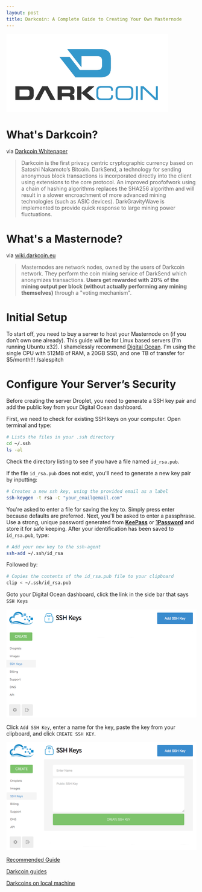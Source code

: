 ```yaml
---
layout: post
title: Darkcoin: A Complete Guide to Creating Your Own Masternode
---
```


![Darkcoin Logo](/_assets/darkcoinLogo001.png)

What's Darkcoin?
================

via [Darkcoin Whitepaper](http://www.darkcoin.io/downloads/DarkcoinWhitepaper.pdf)

> Darkcoin is the first privacy centric cryptographic currency based on Satoshi Nakamoto’s Bitcoin. DarkSend, a technology for sending anonymous block transactions is incorporated directly into the client using extensions to the core protocol. An improved proof­of­work using a chain of hashing algorithms replaces the SHA256 algorithm and will result in a slower encroachment of more advanced mining technologies (such as ASIC devices). DarkGravityWave is implemented to provide quick response to large mining power fluctuations.

What's a Masternode?
====================

via [wiki.darkcoin.eu](http://wiki.darkcoin.eu/wiki/FAQ#What_are_Master_Nodes.3F)

> Masternodes are network nodes, owned by the users of Darkcoin network. They perform the coin mixing service of DarkSend which anonymizes transactions. __Users get rewarded with 20% of the mining output per block (without actually performing any mining themselves)__ through a "voting mechanism".

Initial Setup
=============

To start off, you need to buy a server to host your Masternode on (if you don’t own one already). This guide will be for Linux based servers (I’m running Ubuntu x32). I shamelessly recommend [Digital Ocean](https://www.digitalocean.com/?refcode=a4ad65c140a2). I'm using the single CPU with 512MB of RAM, a 20GB SSD, and one TB of transfer for $5/month!!! /salespitch

Configure Your Server’s Security
================================

Before creating the server Droplet, you need to generate a SSH key pair and add the public key from your Digital Ocean dashboard.

First, we need to check for existing SSH keys on your computer. Open terminal and type:

``` bash
# Lists the files in your .ssh directory
cd ~/.ssh
ls -al
```

Check the directory listing to see if you have a file named `id_rsa.pub`.

If the file `id_rsa.pub` does not exist, you'll need to generate a new key pair by inputting:

``` bash
# Creates a new ssh key, using the provided email as a label
ssh-keygen -t rsa -C "your_email@email.com"
```

You're asked to enter a file for saving the key to. Simply press enter because defaults are preferred. Next, you'll be asked to enter a passphrase. Use a strong, unique password generated from __[KeePass](http://keepass.info/)__ or __[1Password](https://agilebits.com/onepassword)__ and store it for safe keeping. After your identification has been saved to `id_rsa.pub`, type:

``` bash
# Add your new key to the ssh-agent
ssh-add ~/.ssh/id_rsa
```

Followed by:

``` bash
# Copies the contents of the id_rsa.pub file to your clipboard
clip < ~/.ssh/id_rsa.pub
```

Goto your Digital Ocean dashboard, click the link in the side bar that says `SSH Keys`

![SSH Keys](/_assets/sshKeys000.png)

Click `Add SSH Key`, enter a name for the key, paste the key from your clipboard, and click `CREATE SSH KEY`.

![SSH Keys](/_assets/sshKeys001.png)


[Recommended Guide](https://darkcointalk.org/threads/how-to-set-up-ec2-t1-micro-ubuntu-for-masternode-part-1-3.240/)

[Darkcoin guides](https://darkcointalk.org/forums/guides.32/)

[Darkcoins on local machine](https://bitcointalk.org/index.php?topic=421615.msg6427569#msg6427569)
